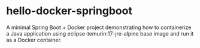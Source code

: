 # hello-docker-springboot
A minimal Spring Boot + Docker project demonstrating how to containerize a Java application using eclipse-temurin:17-jre-alpine base image and run it as a Docker container.
